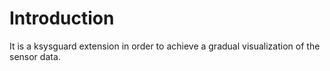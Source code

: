 
# Introduction 

It is a ksysguard extension in order to achieve a gradual visualization of the sensor data. 